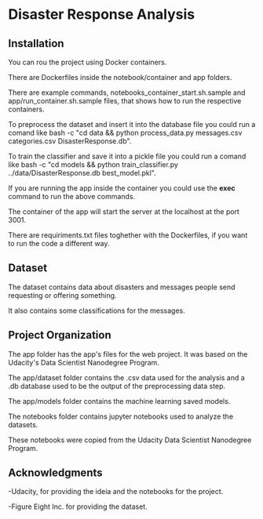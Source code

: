 # Disaster Response Analysis


## Installation

You can rou the project using Docker containers.

There are Dockerfiles inside the notebook/container and app folders.

There are example commands, notebooks\_container\_start.sh.sample and app/run_container.sh.sample files, that shows how to run the respective containers.

To preprocess the dataset and insert it into the database file you could run a comand like bash -c "cd data && python process\_data.py messages.csv categories.csv DisasterResponse.db".

To train the classifier and save it into a pickle file you could run a comand like bash -c "cd models && python train\_classifier.py ../data/DisasterResponse.db best_model.pkl". 

If you are running the app inside the container you could use the **exec** command to run the above commands.

The container of the app will start the server at the localhost at the port 3001.

There are requiriments.txt files toghether with the Dockerfiles, if you want to run the code a different way.

## Dataset

The dataset contains data about disasters and messages people send requesting or offering something.

It also contains some classifications for the messages.

## Project Organization

The app folder has the app's files for the web project. It was based on the Udacity's Data Scientist Nanodegree Program.

The app/dataset folder contains the .csv data used for the analysis and a .db database used to be the output of the preprocessing data step.

The app/models folder contains the machine learning saved models.

The notebooks folder contains jupyter notebooks used to analyze the datasets.

These notebooks were copied from the Udacity Data Scientist Nanodegree Program.

## Acknowledgments

-Udacity, for providing the ideia and the notebooks for the project.

-Figure Eight Inc. for providing the dataset.
